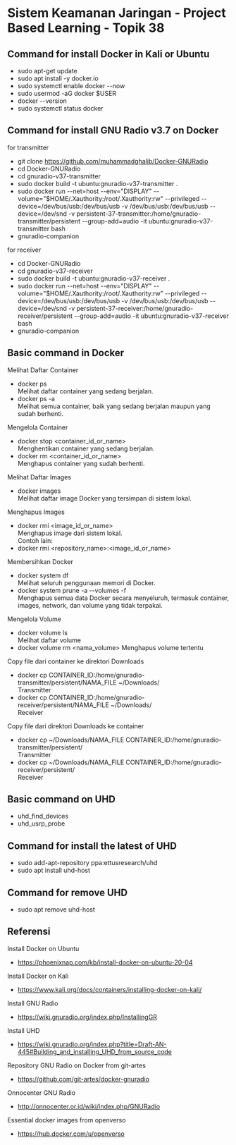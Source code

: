 # Sistem Keamanan Jaringan - Project Based Learning - Topik 38
  
  
## Command for install Docker in Kali or Ubuntu
- sudo apt-get update
- sudo apt install -y docker.io
- sudo systemctl enable docker --now
- sudo usermod -aG docker $USER
- docker --version
- sudo systemctl status docker
  
  
## Command for install GNU Radio v3.7 on Docker
for transmitter
- git clone https://github.com/muhammadghalib/Docker-GNURadio
- cd Docker-GNURadio
- cd gnuradio-v37-transmitter
- sudo docker build -t ubuntu:gnuradio-v37-transmitter .
- sudo docker run --net=host --env="DISPLAY" --volume="$HOME/.Xauthority:/root/.Xauthority:rw" --privileged --device=/dev/bus/usb:/dev/bus/usb -v /dev/bus/usb:/dev/bus/usb --device=/dev/snd -v persistent-37-transmitter:/home/gnuradio-transmitter/persistent --group-add=audio -it ubuntu:gnuradio-v37-transmitter bash
- gnuradio-companion

for receiver
- cd Docker-GNURadio
- cd gnuradio-v37-receiver
- sudo docker build -t ubuntu:gnuradio-v37-receiver .
- sudo docker run --net=host --env="DISPLAY" --volume="$HOME/.Xauthority:/root/.Xauthority:rw" --privileged --device=/dev/bus/usb:/dev/bus/usb -v /dev/bus/usb:/dev/bus/usb --device=/dev/snd -v persistent-37-receiver:/home/gnuradio-receiver/persistent --group-add=audio -it ubuntu:gnuradio-v37-receiver bash
- gnuradio-companion
  
  
## Basic command in Docker
Melihat Daftar Container
- docker ps  
  Melihat daftar container yang sedang berjalan.
- docker ps -a  
  Melihat semua container, baik yang sedang berjalan maupun yang sudah berhenti.

Mengelola Container
- docker stop <container_id_or_name>  
  Menghentikan container yang sedang berjalan.
- docker rm <container_id_or_name>  
  Menghapus container yang sudah berhenti.

Melihat Daftar Images
- docker images  
  Melihat daftar image Docker yang tersimpan di sistem lokal.

Menghapus Images
- docker rmi <image_id_or_name>  
  Menghapus image dari sistem lokal.  
Contoh lain:
- docker rmi <repository_name>:<image_id_or_name>

Membersihkan Docker
- docker system df  
  Melihat seluruh penggunaan memori di Docker.
- docker system prune -a --volumes -f  
  Menghapus semua data Docker secara menyeluruh, termasuk container, images, network, dan volume yang tidak terpakai.

Mengelola Volume
- docker volume ls  
  Melihat daftar volume
- docker volume rm <nama_volume>
  Menghapus volume tertentu  

Copy file dari container ke direktori Downloads  
- docker cp CONTAINER_ID:/home/gnuradio-transmitter/persistent/NAMA_FILE ~/Downloads/  
  Transmitter  
- docker cp CONTAINER_ID:/home/gnuradio-receiver/persistent/NAMA_FILE ~/Downloads/  
  Receiver  
  
Copy file dari direktori Downloads ke container  
- docker cp ~/Downloads/NAMA_FILE CONTAINER_ID:/home/gnuradio-transmitter/persistent/  
  Transmitter  
- docker cp ~/Downloads/NAMA_FILE CONTAINER_ID:/home/gnuradio-receiver/persistent/  
  Receiver

  
## Basic command on UHD
- uhd_find_devices
- uhd_usrp_probe
  
  
## Command for install the latest of UHD
- sudo add-apt-repository ppa:ettusresearch/uhd
- sudo apt install uhd-host

  
## Command for remove UHD
- sudo apt remove uhd-host

  
## Referensi
Install Docker on Ubuntu
- https://phoenixnap.com/kb/install-docker-on-ubuntu-20-04

Install Docker on Kali
- https://www.kali.org/docs/containers/installing-docker-on-kali/

Install GNU Radio
- https://wiki.gnuradio.org/index.php/InstallingGR

Install UHD
- https://wiki.gnuradio.org/index.php?title=Draft-AN-445#Building_and_installing_UHD_from_source_code

Repository GNU Radio on Docker from git-artes
- https://github.com/git-artes/docker-gnuradio

Onnocenter GNU Radio
- http://onnocenter.or.id/wiki/index.php/GNURadio

Essential docker images from openverso
- https://hub.docker.com/u/openverso












